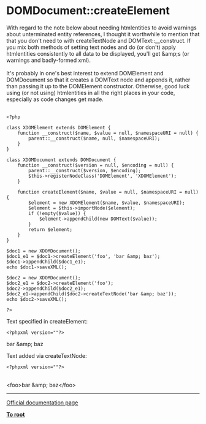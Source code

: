 # DOMDocument::createElement



With regard to the note below about needing htmlentities to avoid warnings about unterminated entity references, I thought it worthwhile to mention that that you don&apos;t need to with createTextNode and DOMText::__construct.  If you mix both methods of setting text nodes and do (or don&apos;t) apply htmlentities consistently to all data to be displayed, you&apos;ll get &amp;amp;s (or warnings and badly-formed xml).<br><br>It&apos;s probably in one&apos;s best interest to extend DOMElement and DOMDocument so that it creates a DOMText node and appends it, rather than passing it up to the DOMElement constructor.  Otherwise, good luck using (or not using) htmlentities in all the right places in your code, especially as code changes get made.<br><br>

```
<?php

class XDOMElement extends DOMElement {
    function __construct($name, $value = null, $namespaceURI = null) {
        parent::__construct($name, null, $namespaceURI);
    }
}

class XDOMDocument extends DOMDocument {
    function __construct($version = null, $encoding = null) {
        parent::__construct($version, $encoding);
        $this->registerNodeClass('DOMElement', 'XDOMElement');
    }

    function createElement($name, $value = null, $namespaceURI = null) {
        $element = new XDOMElement($name, $value, $namespaceURI);
        $element = $this->importNode($element);
        if (!empty($value)) {
            $element->appendChild(new DOMText($value));
        }
        return $element;
    }
}

$doc1 = new XDOMDocument();
$doc1_e1 = $doc1->createElement('foo', 'bar &amp; baz');
$doc1->appendChild($doc1_e1);
echo $doc1->saveXML();

$doc2 = new XDOMDocument();
$doc2_e1 = $doc2->createElement('foo');
$doc2->appendChild($doc2_e1);
$doc2_e1->appendChild($doc2->createTextNode('bar &amp; baz'));
echo $doc2->saveXML();

?>
```


Text specified in createElement:


```
<?phpxml version=""?>
```

<foo>bar &amp;amp; baz</foo>

Text added via createTextNode:


```
<?phpxml version=""?>
```
<br>&lt;foo&gt;bar &amp;amp; baz&lt;/foo&gt;  

---

[Official documentation page](https://www.php.net/manual/en/domdocument.createelement.php)

**[To root](/README.md)**